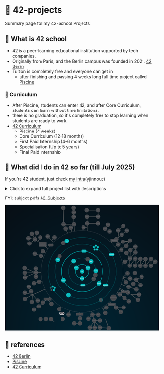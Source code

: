 # 📌 42-projects

Summary page for my 42-School Projects

## 🚀 What is 42 school

- 42 is a peer-learning educational institution supported by tech companies.
- Originally from Paris, and the Berlin campus was founded in 2021. [42 Berlin](https://42berlin.de/)
- Tuition is completely free and everyone can get in
  - after finishing and passing 4 weeks long full time project called [Piscine](https://42berlin.de/de/the-piscine/)

### 📆 Curriculum

- After Piscine, students can enter 42, and after Core Curriculum, students can learn without time limitations.
- there is no graduation, so it's completely free to stop learning when students are ready to work.
- [42 Curriculum](https://42berlin.de/de/curriculum-42-berlin/)
  - Piscine (4 weeks)
  - Core Curriculum (12-18 months)
  - First Paid Internship (4-6 months)
  - Specialisation (Up to 5 years)
  - Final Paid Internship

## 📝 What did I do in 42 so far (till July 2025)

If you're 42 student, just check [my intra](https://profile.intra.42.fr/users/yjinnouc)(yjinnouc)

<details>
<summary>Click to expand full project list with descriptions</summary>

### 🏊‍♂️ Piscine (Entry Selection)

**Skills:** C fundamentals, memory management, debugging, peer-to-peer learning

Learned C programming fundamentals by implementing basic functions and data structures. Gained experience with manual memory management, pointer manipulation, and debugging techniques through intensive daily coding challenges.

---

### ✅ Level 0

**[Libft](https://github.com/yuki-jinnouchi/42-libft)** - *Personal C Library*  
**Skills:** C programming, memory management, string manipulation, linked lists

Created my own implementation of essential C standard library functions (strlen, strcpy etc.) plus additional utility functions.

- Part 1: Standard libc functions (isalpha, strlen, memcpy, etc.)
- Part 2: Additional utility functions (substr, strjoin, split, etc.)
- Bonus: Linked list manipulation functions

---

### ✅ Level 1

**ft_printf** - *Custom printf Implementation*  
**Skills:** Variadic functions, format specifiers, type conversion

**get_next_line** - *File Reading Function*  
**Skills:** File I/O, buffer management, static variables

**Born2beroot** - *System Administration*  
**Skills:** Linux administration, virtualization, security, shell scripting

---

### ✅ Level 2

**[pipex](https://github.com/yuki-jinnouchi/42-pipex)** - *Unix Pipe Simulation*  
**Skills:** Process management, pipes, file descriptors, system calls

**[push_swap](https://github.com/yuki-jinnouchi/42-push_swap)** - *Sorting Algorithm*  
**Skills:** Algorithm optimization, stack operations, complexity analysis

**[so_long](https://github.com/yuki-jinnouchi/42-so_long)** - *2D Game Development*  
**Skills:** Graphics programming, event handling, game logic, MiniLibX

**Exam Rank 02** - Reimplement strlen(), strdup(), strcpy(), strdup(), atoi()

---

### ✅ Level 3

**[minishell](https://github.com/moojig12/42-minishell)** - *Shell Implementation* (with [Naraa](https://github.com/moojig12))
**Skills:** Parsing, process management, signal handling, built-in commands

**[Philosopher](https://github.com/yuki-jinnouchi/42-philosopher)** - *Threading & Synchronization*  
**Skills:** Multithreading, mutex, semaphores, deadlock prevention

**Exam Rank 03** - Reinprement get_next_line() or ft_printf()

---

### ✅ Level 4

**C++ Module Series (00-04):**

- **[cpp_module_00](https://github.com/yuki-jinnouchi/42-cpp_module_00)**: Namespaces, classes, member functions, stdio streams, initialization lists, static, const
- **[cpp_module_01](https://github.com/yuki-jinnouchi/42-cpp_module_01)**: Memory allocation, pointers to members, references, switch statements
- **[cpp_module_02](https://github.com/yuki-jinnouchi/42-cpp_module_02)**: Ad-hoc polymorphism, operator overloading, Orthodox Canonical class form
- **[cpp_module_03](https://github.com/yuki-jinnouchi/42-cpp_module_03)**: Inheritance
- **[cpp_module_04](https://github.com/yuki-jinnouchi/42-cpp_module_04)**: Subtype polymorphism, abstract classes, interfaces

**NetPractice** - *Network Configuration*  
**Skills:** TCP/IP, subnetting, routing, network troubleshooting

**[cub3d](https://github.com/yuki-jinnouchi/42-cub3d)** - *3D Game Engine*  
**Skills:** Ray-casting, 3D graphics, game development, MiniLibX

**miniRT** - *Ray Tracer*  
**Skills:** 3D mathematics, ray tracing, computer graphics, lighting models

**Exam Rank 04** - Reinprement micro version of shell

---

### ✅ Level 5

**C++ Module Series (05-09):**

- **[cpp_module_05](https://github.com/yuki-jinnouchi/42-cpp_module_05)**: Repetition and exceptions
- **[cpp_module_06](https://github.com/yuki-jinnouchi/42-cpp_module_06)**: C++ casts
- **[cpp_module_07](https://github.com/yuki-jinnouchi/42-cpp_module_07)**: C++ templates
- **[cpp_module_08](https://github.com/yuki-jinnouchi/42-cpp_module_08)**: Templated containers, iterators, algorithms
- **[cpp_module_09](https://github.com/yuki-jinnouchi/42-cpp_module_09)**: STL containers

**[ft-irc](https://github.com/yuki-jinnouchi/42-ft_irc)** - *Built IRC Server*  
**Skills:** Network programming, sockets, IRC protocol, multi-client handling

**[Inception](https://github.com/yuki-jinnouchi/42-inception)** - *Built Docker Infrastructure*  
**Skills:** Docker, containerization, NGINX, WordPress, MariaDB, DevOps

**webserv** - *Built HTTP Server*  
**Skills:** HTTP protocol, socket programming, web server architecture, CGI

**Exam Rank 05** - C++, testing OOP fundamentals (classes, abstract classes, interfaces, inheritance, polymorphism)

---

### ✅ Level 6

**ft_transcendence** - *Full-Stack Web Application*  
**Skills:** Full-stack development, real-time communication, game development, user authentication

**Exam Rank 06** - Implement mini_serv, a simple multi-client TCP chat server

---
</details>

FYI: subject pdfs [42-Subjects](https://github.com/rphlr/42-Subjects)

![screenshot of progress](https://github.com/yuki-jinnouchi/42-projects/blob/main/graph_2025-07-03.png)

## 📎 references

- [42 Berlin](https://42berlin.de/)
- [Piscine](https://42berlin.de/de/the-piscine/)
- [42 Curriculum](https://42berlin.de/de/curriculum-42-berlin/)
